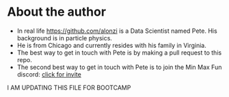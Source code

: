 # About the author

* In real life https://github.com/alonzi is a Data Scientist named Pete. His background is in particle physics.
* He is from Chicago and currently resides with his family in Virginia.
* The best way to get in touch with Pete is by making a pull request to this repo.
* The second best way to get in touch with Pete is to join the Min Max Fun discord: [click for invite](https://discord.gg/Te3zEFswaJ)

I AM UPDATING THIS FILE FOR BOOTCAMP